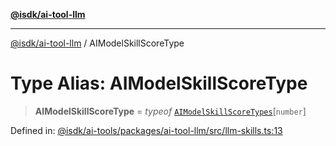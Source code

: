 [**@isdk/ai-tool-llm**](../README.md)

***

[@isdk/ai-tool-llm](../globals.md) / AIModelSkillScoreType

# Type Alias: AIModelSkillScoreType

> **AIModelSkillScoreType** = *typeof* [`AIModelSkillScoreTypes`](../variables/AIModelSkillScoreTypes.md)\[`number`\]

Defined in: [@isdk/ai-tools/packages/ai-tool-llm/src/llm-skills.ts:13](https://github.com/isdk/ai-tool-llm.js/blob/5fb2d6a1dff4fec5f518e0409c4643d47c5f9643/src/llm-skills.ts#L13)
